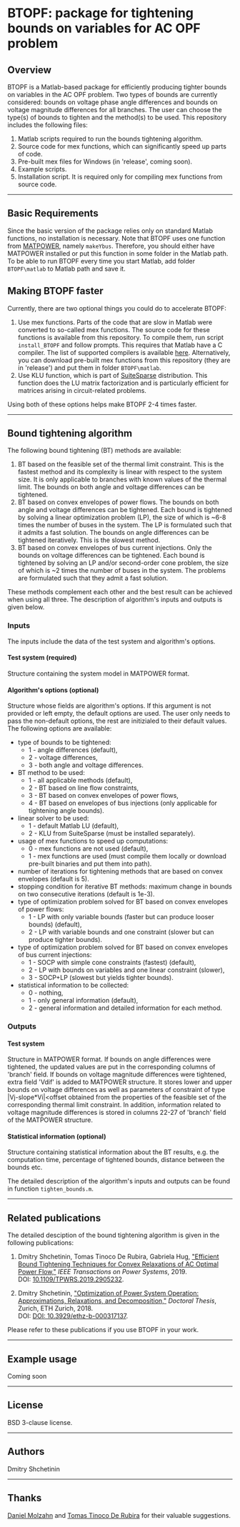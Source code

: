 # BTOPF: package for tightening bounds on variables for AC OPF problem

## Overview 
BTOPF is a Matlab-based package for efficiently producing tighter bounds on variables in the AC OPF problem. Two types of bounds 
are currently considered: bounds on voltage phase angle differences and bounds on voltage magnitude differences for all branches. 
The user can choose the type(s) of bounds to tighten and the method(s) to be used. This repository includes the following files:

1. Matlab scripts required to run the bounds tightening algorithm.
2. Source code for mex functions, which can significantly speed up parts of code.
3. Pre-built mex files for Windows (in 'release', coming soon).
4. Example scripts.
5. Installation script. It is required only for compiling mex functions from source code.

- - - -

## Basic Requirements
Since the basic version of the package relies only on standard Matlab functions, no installation is necessary. Note that BTOPF uses one 
function from [MATPOWER](http://www.pserc.cornell.edu/matpower/), namely `makeYbus`. Therefore, you should either have MATPOWER installed or put this function in some 
folder in the Matlab path. To be able to run BTOPF every time you start Matlab, add folder `BTOPF\matlab` to Matlab path and save it.


## Making BTOPF faster
Currently, there are two optional things you could do to accelerate BTOPF:

1. Use mex functions. Parts of the code that are slow in Matlab were converted to so-called mex functions. The source code for these 
functions is available from this repository. To compile them, run script `install_BTOPF` and follow prompts. This requires that Matlab 
have a C compiler. The list of supported compilers is available [here]( https://ch.mathworks.com/support/compilers.html). Alternatively,
you can download pre-built mex functions from this repository (they are in 'release') and put them in folder `BTOPF\matlab`.
2. Use KLU function, which is part of [SuiteSparse](http://faculty.cse.tamu.edu/davis/suitesparse.html) distribution. This function does 
the LU matrix factorization and is particularly efficient for matrices arising in circuit-related problems.

Using both of these options helps make BTOPF 2-4 times faster.

- - - -

## Bound tightening algorithm
The following bound tightening (BT) methods are available:

1. BT based on the feasible set of the thermal limit constraint. This is the fastest method and its complexity is linear with respect to 
the system size. It is only applicable to branches with known values of the thermal limit. The bounds on both angle and voltage differences 
can be tightened.
2. BT based on convex envelopes of power flows. The bounds on both angle and voltage differences can be tightened. Each bound is tightened by 
solving a linear optimization problem (LP), the size of which is ~6-8 times the number of buses in the system. The LP is formulated such that 
it admits a fast solution. The bounds on angle differences can be tightened iteratively. This is the slowest method.
3. BT based on convex envelopes of bus current injections. Only the bounds on voltage differences can be tightened. Each bound is tightened by 
solving an LP and/or second-order cone problem, the size of which is ~2 times the number of buses in the system. The problems are formulated such that 
they admit a fast solution.

These methods complement each other and the best result can be achieved when using all three. The description of algorithm's inputs and outputs 
is given below.

### Inputs
The inputs include the data of the test system and algorithm's options.

#### Test system (required)
Structure containing the system model in MATPOWER format.

#### Algorithm's options (optional)
Structure whose fields are algorithm's options. If this argument is not provided or left empty, the default options are used. The user only needs 
to pass the non-default options, the rest are initizialed to their default values. The following options are available:

- type of bounds to be tightened:
    - 1 - angle differences (default),
    - 2 - voltage differences,
    - 3 - both angle and voltage differences.
- BT method to be used:
    - 1 - all applicable methods (default),
    - 2 - BT based on line flow constraints,
    - 3 - BT based on convex envelopes of power flows,
    - 4 - BT based on envelopes of bus injections (only applicable for tightening angle bounds).
 - linear solver to be used:
    - 1 - default Matlab LU (default),
    - 2 - KLU from SuiteSparse (must be installed separately).
 - usage of mex functions to speed up computations:
    - 0 - mex functions are not used (default),
    - 1 - mex functions are used (must compile them locally or download pre-built binaries and put them into path).
 - number of iterations for tightening methods that are based on convex envelopes (default is 5).
 - stopping condition for iterative BT methods: maximum change in bounds on two consecutive iterations (default is 1e-3).
 - type of optimization problem solved for BT based on convex envelopes of power flows:
    - 1 - LP with only variable bounds (faster but can produce looser bounds)  (default),
    - 2 - LP with variable bounds and one constraint (slower but can produce tighter bounds).
 - type of optimization problem solved for BT based on convex envelopes of bus current injections:
    - 1 - SOCP with simple cone constraints (fastest) (default),
    - 2 - LP with bounds on variables and one linear constraint (slower),
    - 3 - SOCP+LP (slowest but yields tighter bounds).
 - statistical information to be collected:
    - 0 - nothing,
    - 1 - only general information (default),
    - 2 - general information and detailed information for each method.

### Outputs

#### Test system
Structure in MATPOWER format. If bounds on angle differences were tightened, the updated values are put in the corresponding columns of 'branch' field. 
If bounds on voltage magnitude differences were tightened, extra field 'Vdif' is added to MATPOWER structure. It stores lower and upper bounds on
voltage differences as well as parameters of constraint of type |Vj-slope*Vi|<offset obtained from the properties of the feasible set of the corresponding 
thermal limit constraint. In addition, information related to voltage magnitude differences is stored in columns 22-27 of 'branch' field of the MATPOWER structure. 

#### Statistical information (optional)
Structure containing statistical information about the BT results, e.g. the computation time, percentage of tightened bounds, distance between the bounds etc.

The detailed description of the algorithm's inputs and outputs can be found in function `tighten_bounds.m`.

- - - -

## Related publications
The detailed desciption of the bound tightening algorithm is given in the following publications:
1.  Dmitry Shchetinin, Tomas Tinoco De Rubira, Gabriela Hug,
    ["Efficient Bound Tightening Techniques for Convex Relaxations of AC Optimal Power Flow,"](https://ieeexplore.ieee.org/document/8667386) *IEEE
    Transactions on Power Systems*, 2019.  
    DOI: [10.1109/TPWRS.2019.2905232](https://doi.org/10.1109/TPWRS.2019.2905232).

2.  Dmitry Shchetinin, 
    ["Optimization of Power System Operation: Approximations, Relaxations, and Decomposition,"](https://www.research-collection.ethz.ch/handle/20.500.11850/317137) *Doctoral Thesis*, Zurich, ETH Zurich, 2018.  
    DOI: [DOI: 10.3929/ethz-b-000317137](https://doi.org/10.3929/ethz-b-000317137).

Please refer to these publications if you use BTOPF in your work.

- - - -

## Example usage
Coming soon

- - - -

## License
BSD 3-clause license.

- - - -

## Authors
Dmitry Shchetinin

- - - -

## Thanks
[Daniel Molzahn](https://molzahn.github.io/) and [Tomas Tinoco De Rubira](https://ttinoco.github.io/) for their valuable suggestions.

